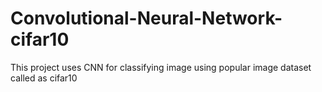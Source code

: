 # Convolutional-Neural-Network-cifar10
This project uses CNN for classifying image using popular image dataset called as cifar10
